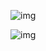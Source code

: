 ![img](https://static001.geekbang.org/resource/image/c7/b7/c702df29da67be3c4083ecce1d0eadb7.png)



![img](https://static001.geekbang.org/resource/image/ad/85/add8566dc5431378bda313a32a6ebb85.jpg)